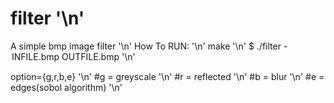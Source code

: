 # filter '\n'
A simple bmp image filter '\n'
How To RUN: '\n'
make '\n'
$ ./filter -<option> INFILE.bmp OUTFILE.bmp '\n'

option={g,r,b,e} '\n'
#g =  greyscale '\n'
#r = reflected '\n'
#b = blur '\n'
#e = edges(sobol algorithm) '\n'
